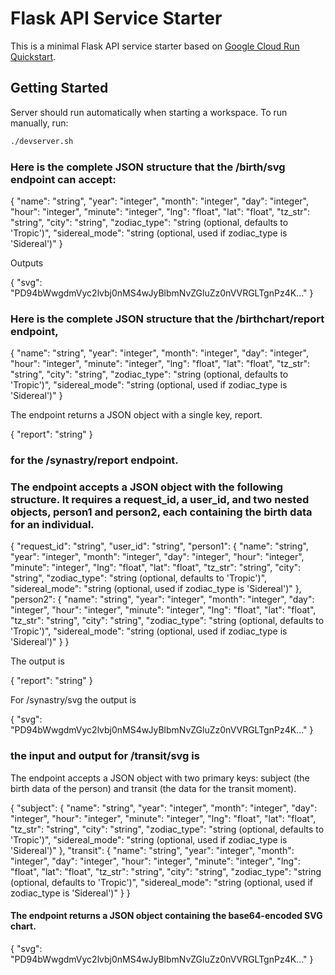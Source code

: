 # Flask API Service Starter

This is a minimal Flask API service starter based on [Google Cloud Run Quickstart](https://cloud.google.com/run/docs/quickstarts/build-and-deploy/deploy-python-service).

## Getting Started

Server should run automatically when starting a workspace. To run manually, run:
```sh
./devserver.sh
```
### Here is the complete JSON structure that the /birth/svg endpoint can accept:

{
  "name": "string",
  "year": "integer",
  "month": "integer",
  "day": "integer",
  "hour": "integer",
  "minute": "integer",
  "lng": "float",
  "lat": "float",
  "tz_str": "string",
  "city": "string",
  "zodiac_type": "string (optional, defaults to 'Tropic')",
  "sidereal_mode": "string (optional, used if zodiac_type is 'Sidereal')"
}

Outputs 

{
  "svg": "PD94bWwgdmVyc2lvbj0nMS4wJyBlbmNvZGluZz0nVVRGLTgnPz4K..."
}
### Here is the complete JSON structure that the /birthchart/report endpoint,
{
  "name": "string",
  "year": "integer",
  "month": "integer",
  "day": "integer",
  "hour": "integer",
  "minute": "integer",
  "lng": "float",
  "lat": "float",
  "tz_str": "string",
  "city": "string",
  "zodiac_type": "string (optional, defaults to 'Tropic')",
  "sidereal_mode": "string (optional, used if zodiac_type is 'Sidereal')"
}

 The endpoint returns a JSON object with a single key, report.
 
 {
  "report": "string"
}

### for the /synastry/report endpoint.
### The endpoint accepts a JSON object with the following structure. It requires a request_id, a user_id, and two nested objects, person1 and person2, each containing the birth data for an individual.

{
  "request_id": "string",
  "user_id": "string",
  "person1": {
    "name": "string",
    "year": "integer",
    "month": "integer",
    "day": "integer",
    "hour": "integer",
    "minute": "integer",
    "lng": "float",
    "lat": "float",
    "tz_str": "string",
    "city": "string",
    "zodiac_type": "string (optional, defaults to 'Tropic')",
    "sidereal_mode": "string (optional, used if zodiac_type is 'Sidereal')"
  },
  "person2": {
    "name": "string",
    "year": "integer",
    "month": "integer",
    "day": "integer",
    "hour": "integer",
    "minute": "integer",
    "lng": "float",
    "lat": "float",
    "tz_str": "string",
    "city": "string",
    "zodiac_type": "string (optional, defaults to 'Tropic')",
    "sidereal_mode": "string (optional, used if zodiac_type is 'Sidereal')"
  }
}

The output is 

{
  "report": "string"
}

For /synastry/svg the output is 

{
  "svg": "PD94bWwgdmVyc2lvbj0nMS4wJyBlbmNvZGluZz0nVVRGLTgnPz4K..."
}

### the input and output for /transit/svg is 

 The endpoint accepts a JSON object with two primary keys: subject (the birth data of the person) and transit (the data for the transit moment).

 {
  "subject": {
    "name": "string",
    "year": "integer",
    "month": "integer",
    "day": "integer",
    "hour": "integer",
    "minute": "integer",
    "lng": "float",
    "lat": "float",
    "tz_str": "string",
    "city": "string",
    "zodiac_type": "string (optional, defaults to 'Tropic')",
    "sidereal_mode": "string (optional, used if zodiac_type is 'Sidereal')"
  },
  "transit": {
    "name": "string",
    "year": "integer",
    "month": "integer",
    "day": "integer",
    "hour": "integer",
    "minute": "integer",
    "lng": "float",
    "lat": "float",
    "tz_str": "string",
    "city": "string",
    "zodiac_type": "string (optional, defaults to 'Tropic')",
    "sidereal_mode": "string (optional, used if zodiac_type is 'Sidereal')"
  }
}

#### The endpoint returns a JSON object containing the base64-encoded SVG chart.

{
  "svg": "PD94bWwgdmVyc2lvbj0nMS4wJyBlbmNvZGluZz0nVVRGLTgnPz4K..."
}

